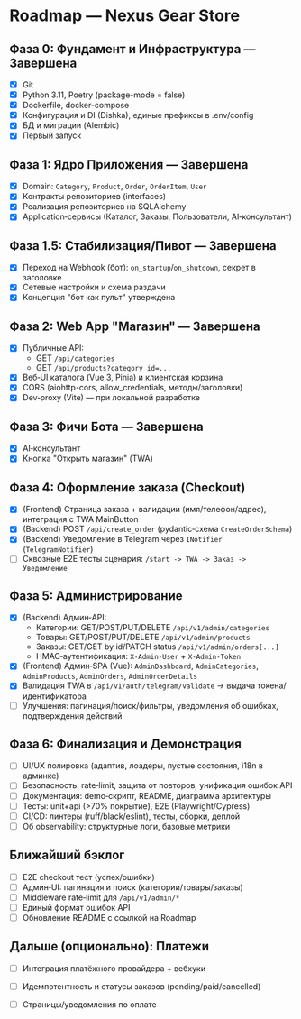 # Roadmap — Nexus Gear Store

## Фаза 0: Фундамент и Инфраструктура — Завершена
- [x] Git
- [x] Python 3.11, Poetry (package-mode = false)
- [x] Dockerfile, docker-compose
- [x] Конфигурация и DI (Dishka), единые префиксы в .env/config
- [x] БД и миграции (Alembic)
- [x] Первый запуск

## Фаза 1: Ядро Приложения — Завершена
- [x] Domain: `Category`, `Product`, `Order`, `OrderItem`, `User`
- [x] Контракты репозиториев (interfaces)
- [x] Реализация репозиториев на SQLAlchemy
- [x] Application‑сервисы (Каталог, Заказы, Пользователи, AI‑консультант)

## Фаза 1.5: Стабилизация/Пивот — Завершена
- [x] Переход на Webhook (бот): `on_startup`/`on_shutdown`, секрет в заголовке
- [x] Сетевые настройки и схема раздачи
- [x] Концепция "бот как пульт" утверждена

## Фаза 2: Web App "Магазин" — Завершена
- [x] Публичные API:
  - GET `/api/categories`
  - GET `/api/products?category_id=...`
- [x] Веб‑UI каталога (Vue 3, Pinia) и клиентская корзина
- [x] CORS (aiohttp-cors, allow_credentials, методы/заголовки)
- [x] Dev‑proxy (Vite) — при локальной разработке

## Фаза 3: Фичи Бота — Завершена
- [x] AI‑консультант
- [x] Кнопка "Открыть магазин" (TWA)

## Фаза 4: Оформление заказа (Checkout)
- [x] (Frontend) Страница заказа + валидации (имя/телефон/адрес), интеграция с TWA MainButton
- [x] (Backend) POST `/api/create_order` (pydantic‑схема `CreateOrderSchema`)
- [x] (Backend) Уведомление в Telegram через `INotifier` (`TelegramNotifier`)
- [ ] Сквозные E2E тесты сценария: `/start -> TWA -> Заказ -> Уведомление`

## Фаза 5: Администрирование
- [x] (Backend) Админ‑API:
  - Категории: GET/POST/PUT/DELETE `/api/v1/admin/categories`
  - Товары: GET/POST/PUT/DELETE `/api/v1/admin/products`
  - Заказы: GET/GET by id/PATCH status `/api/v1/admin/orders[...]`
  - HMAC‑аутентификация: `X-Admin-User` + `X-Admin-Token`
- [x] (Frontend) Админ‑SPA (Vue): `AdminDashboard`, `AdminCategories`, `AdminProducts`, `AdminOrders`, `AdminOrderDetails`
- [x] Валидация TWA в `/api/v1/auth/telegram/validate` → выдача токена/идентификатора
- [ ] Улучшения: пагинация/поиск/фильтры, уведомления об ошибках, подтверждения действий

## Фаза 6: Финализация и Демонстрация
- [ ] UI/UX полировка (адаптив, лоадеры, пустые состояния, i18n в админке)
- [ ] Безопасность: rate‑limit, защита от повторов, унификация ошибок API
- [ ] Документация: demo‑скрипт, README, диаграмма архитектуры
- [ ] Тесты: unit+api (>70% покрытие), E2E (Playwright/Cypress)
- [ ] CI/CD: линтеры (ruff/black/eslint), тесты, сборки, деплой
- [ ] Об observability: структурные логи, базовые метрики

## Ближайший бэклог
- [ ] E2E checkout тест (успех/ошибки)
- [ ] Админ‑UI: пагинация и поиск (категории/товары/заказы)
- [ ] Middleware rate‑limit для `/api/v1/admin/*`
- [ ] Единый формат ошибок API
- [ ] Обновление README с ссылкой на Roadmap

## Дальше (опционально): Платежи
- [ ] Интеграция платёжного провайдера + вебхуки
- [ ] Идемпотентность и статусы заказов (pending/paid/cancelled)
- [ ] Страницы/уведомления по оплате


